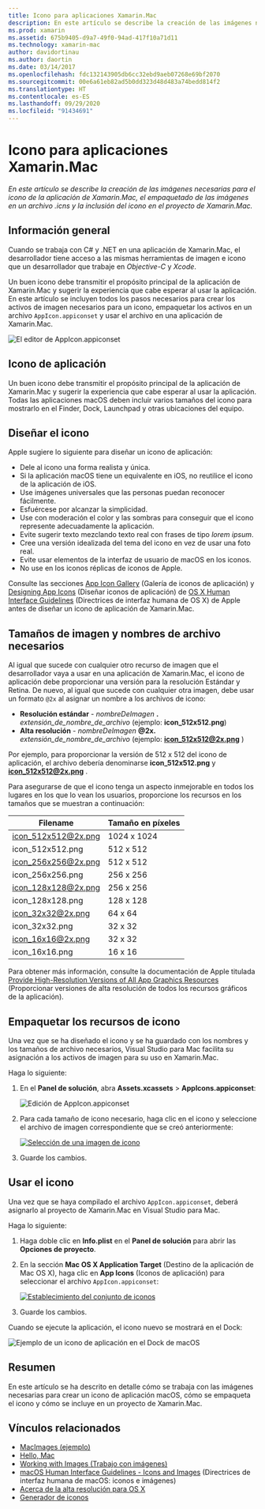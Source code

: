 ```yaml
---
title: Icono para aplicaciones Xamarin.Mac
description: En este artículo se describe la creación de las imágenes necesarias para el icono de la aplicación de Xamarin.Mac, el empaquetado de las imágenes en un archivo .icns y la inclusión del icono en el proyecto de Xamarin.Mac.
ms.prod: xamarin
ms.assetid: 675b9405-d9a7-49f0-94ad-417f10a71d11
ms.technology: xamarin-mac
author: davidortinau
ms.author: daortin
ms.date: 03/14/2017
ms.openlocfilehash: fdc132143905db6cc32ebd9aeb07268e69bf2070
ms.sourcegitcommit: 00e6a61eb82ad5b0dd323d48d483a74bedd814f2
ms.translationtype: HT
ms.contentlocale: es-ES
ms.lasthandoff: 09/29/2020
ms.locfileid: "91434691"
---
```

# <a name="application-icon-for-xamarinmac-apps"></a>Icono para aplicaciones Xamarin.Mac

_En este artículo se describe la creación de las imágenes necesarias para el icono de la aplicación de Xamarin.Mac, el empaquetado de las imágenes en un archivo .icns y la inclusión del icono en el proyecto de Xamarin.Mac._

## <a name="overview"></a>Información general

Cuando se trabaja con C# y .NET en una aplicación de Xamarin.Mac, el desarrollador tiene acceso a las mismas herramientas de imagen e icono que un desarrollador que trabaje en *Objective-C* y *Xcode*.

Un buen icono debe transmitir el propósito principal de la aplicación de Xamarin.Mac y sugerir la experiencia que cabe esperar al usar la aplicación. En este artículo se incluyen todos los pasos necesarios para crear los activos de imagen necesarios para un icono, empaquetar los activos en un archivo `AppIcon.appiconset` y usar el archivo en una aplicación de Xamarin.Mac.

![El editor de AppIcon.appiconset](app-icon-images/intro01.png "El editor de AppIcon.appiconset")

## <a name="application-icon"></a>Icono de aplicación

Un buen icono debe transmitir el propósito principal de la aplicación de Xamarin.Mac y sugerir la experiencia que cabe esperar al usar la aplicación. Todas las aplicaciones macOS deben incluir varios tamaños del icono para mostrarlo en el Finder, Dock, Launchpad y otras ubicaciones del equipo.

## <a name="designing-the-icon"></a>Diseñar el icono

Apple sugiere lo siguiente para diseñar un icono de aplicación:

- Dele al icono una forma realista y única.
- Si la aplicación macOS tiene un equivalente en iOS, no reutilice el icono de la aplicación de iOS.
- Use imágenes universales que las personas puedan reconocer fácilmente.
- Esfuércese por alcanzar la simplicidad.
- Use con moderación el color y las sombras para conseguir que el icono represente adecuadamente la aplicación.
- Evite sugerir texto mezclando texto real con frases de tipo _lorem ipsum_.
- Cree una versión idealizada del tema del icono en vez de usar una foto real.
- Evite usar elementos de la interfaz de usuario de macOS en los iconos.
- No use en los iconos réplicas de iconos de Apple.

Consulte las secciones [App Icon Gallery](https://developer.apple.com/library/mac/documentation/UserExperience/Conceptual/OSXHIGuidelines/Gallery.html#//apple_ref/doc/uid/20000957-CH88-SW1) (Galería de iconos de aplicación) y [Designing App Icons](https://developer.apple.com/library/mac/documentation/UserExperience/Conceptual/OSXHIGuidelines/Designing.html#//apple_ref/doc/uid/20000957-CH87-SW1) (Diseñar iconos de aplicación) de [OS X Human Interface Guidelines](https://developer.apple.com/library/mac/documentation/UserExperience/Conceptual/OSXHIGuidelines/) (Directrices de interfaz humana de OS X) de Apple antes de diseñar un icono de aplicación de Xamarin.Mac.

## <a name="required-image-sizes-and-filenames"></a>Tamaños de imagen y nombres de archivo necesarios

Al igual que sucede con cualquier otro recurso de imagen que el desarrollador vaya a usar en una aplicación de Xamarin.Mac, el icono de aplicación debe proporcionar una versión para la resolución Estándar y Retina. De nuevo, al igual que sucede con cualquier otra imagen, debe usar un formato `@2x` al asignar un nombre a los archivos de icono:

- **Resolución estándar**  - _nombreDeImagen_ **.** _extensión_de_nombre_de_archivo_ (ejemplo: **icon_512x512.png**)
- **Alta resolución**  - _nombreDeImagen_ **@2x.** _extensión_de_nombre_de_archivo_ (ejemplo: **icon_512x512@2x.png** )

Por ejemplo, para proporcionar la versión de 512 x 512 del icono de aplicación, el archivo debería denominarse **icon_512x512.png** y **icon_512x512@2x.png** .

Para asegurarse de que el icono tenga un aspecto inmejorable en todos los lugares en los que lo vean los usuarios, proporcione los recursos en los tamaños que se muestran a continuación:

|Filename|Tamaño en píxeles|
|---|---|
|icon_512x512@2x.png|1024 x 1024|
|icon_512x512.png|512 x 512|
|icon_256x256@2x.png|512 x 512|
|icon_256x256.png|256 x 256|
|icon_128x128@2x.png|256 x 256|
|icon_128x128.png|128 x 128|
|icon_32x32@2x.png|64 x 64|
|icon_32x32.png|32 x 32|
|icon_16x16@2x.png|32 x 32|
|icon_16x16.png|16 x 16|

Para obtener más información, consulte la documentación de Apple titulada [Provide High-Resolution Versions of All App Graphics Resources](https://developer.apple.com/library/mac/documentation/GraphicsAnimation/Conceptual/HighResolutionOSX/Optimizing/Optimizing.html#//apple_ref/doc/uid/TP40012302-CH7-SW3) (Proporcionar versiones de alta resolución de todos los recursos gráficos de la aplicación).

## <a name="packaging-the-icon-resources"></a>Empaquetar los recursos de icono

Una vez que se ha diseñado el icono y se ha guardado con los nombres y los tamaños de archivo necesarios, Visual Studio para Mac facilita su asignación a los activos de imagen para su uso en Xamarin.Mac.

Haga lo siguiente:

1. En el **Panel de solución**, abra **Assets.xcassets** > **AppIcons.appiconset**: 

    ![Edición de AppIcon.appiconset](app-icon-images/intro01.png "Edición de AppIcon.appiconset")
2. Para cada tamaño de icono necesario, haga clic en el icono y seleccione el archivo de imagen correspondiente que se creó anteriormente: 

    [![Selección de una imagen de icono](app-icon-images/intro02.png "Selección de una imagen de icono")](app-icon-images/intro02-large.png#lightbox)
3. Guarde los cambios.

## <a name="using-the-icon"></a>Usar el icono

Una vez que se haya compilado el archivo `AppIcon.appiconset`, deberá asignarlo al proyecto de Xamarin.Mac en Visual Studio para Mac.

Haga lo siguiente:

1. Haga doble clic en **Info.plist** en el **Panel de solución** para abrir las **Opciones de proyecto**.
2. En la sección **Mac OS X Application Target** (Destino de la aplicación de Mac OS X), haga clic en **App Icons** (Iconos de aplicación) para seleccionar el archivo `AppIcon.appiconset`: 

    [![Establecimiento del conjunto de iconos](app-icon-images/icon01.png "Establecimiento del conjunto de iconos")](app-icon-images/icon01-large.png#lightbox)
3. Guarde los cambios.

Cuando se ejecute la aplicación, el icono nuevo se mostrará en el Dock:

![Ejemplo de un icono de aplicación en el Dock de macOS](app-icon-images/icon04.png "Ejemplo de un icono de aplicación en el Dock de macOS")

## <a name="summary"></a>Resumen

En este artículo se ha descrito en detalle cómo se trabaja con las imágenes necesarias para crear un icono de aplicación macOS, cómo se empaqueta el icono y cómo se incluye en un proyecto de Xamarin.Mac.

## <a name="related-links"></a>Vínculos relacionados

- [MacImages (ejemplo)](/samples/xamarin/mac-samples/macimages)
- [Hello, Mac](~/mac/get-started/hello-mac.md)
- [Working with Images (Trabajo con imágenes)](~/mac/app-fundamentals/image.md)
- [macOS Human Interface Guidelines - Icons and Images](https://developer.apple.com/macos/human-interface-guidelines/icons-and-images/image-size-and-resolution/) (Directrices de interfaz humana de macOS: iconos e imágenes)
- [Acerca de la alta resolución para OS X](https://developer.apple.com/library/content/documentation/GraphicsAnimation/Conceptual/HighResolutionOSX/Introduction/Introduction.html)
- [Generador de iconos](https://itunes.apple.com/us/app/icns-builder/id554660130?mt=12)